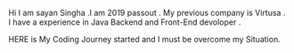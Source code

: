 Hi I am sayan Singha .I am 2019 passout .
My previous company is Virtusa .
I have a experience in Java Backend and Front-End devoloper .



HERE is My Coding Journey started and I must be overcome my Situation.
